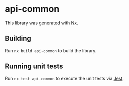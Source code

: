 # api-common

This library was generated with [Nx](https://nx.dev).

## Building

Run `nx build api-common` to build the library.

## Running unit tests

Run `nx test api-common` to execute the unit tests via [Jest](https://jestjs.io).
